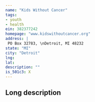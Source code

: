 ```yaml
---
name: "Kids Without Cancer"
tags:
- youth
- health
ein: 382377242
homepage: "www.kidswithoutcancer.org"
address: |
 PO Box 32783, \nDetroit, MI 48232
state: "MI"
city: "Detroit"
lng: 
lat: 
description: ""
is_501c3: X
---
```


## Long description


